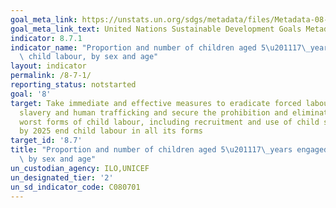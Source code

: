```yaml
---
goal_meta_link: https://unstats.un.org/sdgs/metadata/files/Metadata-08-07-01.pdf
goal_meta_link_text: United Nations Sustainable Development Goals Metadata (pdf 525kB)
indicator: 8.7.1
indicator_name: "Proportion and number of children aged 5\u201117\_years engaged in\
  \ child labour, by sex and age"
layout: indicator
permalink: /8-7-1/
reporting_status: notstarted
goal: '8'
target: Take immediate and effective measures to eradicate forced labour, end modern
  slavery and human trafficking and secure the prohibition and elimination of the
  worst forms of child labour, including recruitment and use of child soldiers, and
  by 2025 end child labour in all its forms
target_id: '8.7'
title: "Proportion and number of children aged 5\u201117\_years engaged in child labour,\
  \ by sex and age"
un_custodian_agency: ILO,UNICEF
un_designated_tier: '2'
un_sd_indicator_code: C080701
---
```

